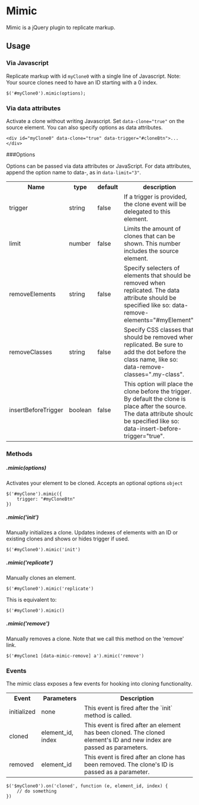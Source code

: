 # Mimic
Mimic is a jQuery plugin to replicate markup. 

## Usage

### Via Javascript
Replicate markup with id `myClone0` with a single line of Javascript. Note: Your source clones need to have an ID starting with a 0 index.

    $('#myClone0').mimic(options);


### Via data attributes
Activate a clone without writing Javascript. Set `data-clone="true"` on the source element. You can also specify options as data attributes.

    <div id="myClone0" data-clone="true" data-trigger="#cloneBtn">...</div>

###Options

Options can be passed via data attributes or JavaScript. For data attributes, append the option name to data-, as in `data-limit="3"`.

<table>
    <tr>
        <th>Name</th>
        <th>type</th>
        <th>default</th>
        <th>description</th>
    </tr>
    <tr>
        <td>trigger</td>
        <td>string</td>
        <td>false</td>
        <td>If a trigger is provided, the clone event will be delegated to this element. </td>
    </tr>
    <tr>
        <td>limit</td>
        <td>number</td>
        <td>false</td>
        <td>Limits the amount of clones that can be shown. This number includes the source element.</td>
    </tr>
    <tr>
        <td>removeElements</td>
        <td>string</td>
        <td>false</td>
        <td>Specify selecters of elements that should be removed when replicated. The data attribute should be specified like so: data-remove-elements="#myElement".</td>
    </tr>
    <tr>
        <td>removeClasses</td>
        <td>string</td>
        <td>false</td>
        <td>Specify CSS classes that should be removed when replicated. Be sure to add the dot before the class name, like so: data-remove-classes=".my-class".</td>
    </tr>
    <tr>
        <td>insertBeforeTrigger</td>
        <td>boolean</td>
        <td>false</td>
        <td>This option will place the clone before the trigger. By default the clone is place after the source. The data attribute should be specified like so: data-insert-before-trigger="true".</td>
    </tr>
</table>

### Methods

##### .mimic(options)

Activates your element to be cloned. Accepts an optional options `object`

    $('#myClone').mimic({
        trigger: "#myCloneBtn"
    })

##### .mimic('init')

Manually initializes a clone. Updates indexes of elements with an ID or existing clones and shows or hides trigger if used.

    $('#myClone0').mimic('init')

##### .mimic('replicate')

Manually clones an element.

    $('#myClone0').mimic('replicate')

This is equivalent to:

    $('#myClone0').mimic()

##### .mimic('remove')

Manually removes a clone. Note that we call this method on the 'remove' link.

    $('#myClone1 [data-mimic-remove] a').mimic('remove')

### Events

The mimic class exposes a few events for hooking into cloning functionality.

<table>
    <tr>
        <th>Event</th>
        <th>Parameters</th>
        <th>Description</th>
    </tr>
    <tr>
        <td>initialized</td>
        <td>none</td>
        <td>This event is fired after the `init` method is called.</td>
    </tr>
    <tr>
        <td>cloned</td>
        <td>element_id, index</td>
        <td>This event is fired after an element has been cloned. The cloned element's ID and new index are passed as parameters.</td>
    </tr>
    <tr>
        <td>removed</td>
        <td>element_id</td>
        <td>This event is fired after an clone has been removed. The clone's ID is passed as a parameter.</td>
    </tr>
</table>

    $('$myClone0').on('cloned', function (e, element_id, index) {
        // do something
    })

